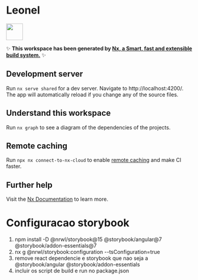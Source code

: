 # Leonel

<a alt="Nx logo" href="https://nx.dev" target="_blank" rel="noreferrer"><img src="https://raw.githubusercontent.com/nrwl/nx/master/images/nx-logo.png" width="45"></a>

✨ **This workspace has been generated by [Nx, a Smart, fast and extensible build system.](https://nx.dev)** ✨

## Development server

Run `nx serve shared` for a dev server. Navigate to http://localhost:4200/. The app will automatically reload if you change any of the source files.

## Understand this workspace

Run `nx graph` to see a diagram of the dependencies of the projects.

## Remote caching

Run `npx nx connect-to-nx-cloud` to enable [remote caching](https://nx.app) and make CI faster.

## Further help

Visit the [Nx Documentation](https://nx.dev) to learn more.


# Configuracao storybook

1. npm install -D @nrwl/storybook@15 @storybook/angular@7 @storybook/addon-essentials@7
2. nx g @nrwl/storybook:configuration --tsConfiguration=true
3. remove react dependencie e storybook que nao seja a @storybook/angular @storybook/addon-essentials
4. incluir os script de build e run no package.json 